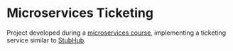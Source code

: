 # Microservices Ticketing

Project developed during a [microservices course](https://www.udemy.com/course/microservices-with-node-js-and-react/), implementing a ticketing service similar to [StubHub](https://www.stubhub.com).

